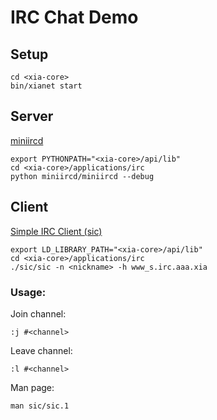 # IRC Chat Demo

## Setup

    cd <xia-core>
    bin/xianet start

## Server
[miniircd](https://github.com/jrosdahl/miniircd)

    export PYTHONPATH="<xia-core>/api/lib"
    cd <xia-core>/applications/irc
    python miniircd/miniircd --debug

## Client
[Simple IRC Client (sic)](http://git.suckless.org/sic)

    export LD_LIBRARY_PATH="<xia-core>/api/lib"
    cd <xia-core>/applications/irc
    ./sic/sic -n <nickname> -h www_s.irc.aaa.xia

### Usage:
Join channel:

    :j #<channel>

Leave channel:

    :l #<channel>

Man page:

    man sic/sic.1
